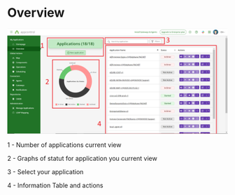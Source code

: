 # Overview

![](../images/Overview.PNG)

1 - Number of applications current view

2 - Graphs of statut for application you current view

3 - Select your application

4 - Information Table and actions